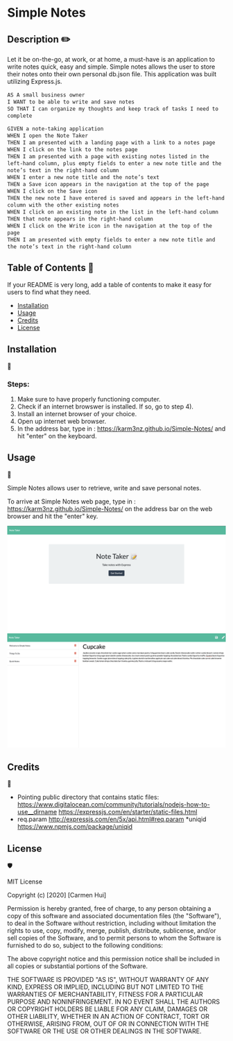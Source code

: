 # Simple Notes

## Description ✏️

Let it be on-the-go, at work, or at home, a must-have is an application to write notes quick, easy and simple. Simple notes allows the user to store their notes onto their own personal db.json file. This application was built utilizing Express.js.

```
AS A small business owner
I WANT to be able to write and save notes
SO THAT I can organize my thoughts and keep track of tasks I need to complete
```
```
GIVEN a note-taking application
WHEN I open the Note Taker
THEN I am presented with a landing page with a link to a notes page
WHEN I click on the link to the notes page
THEN I am presented with a page with existing notes listed in the left-hand column, plus empty fields to enter a new note title and the note’s text in the right-hand column
WHEN I enter a new note title and the note’s text
THEN a Save icon appears in the navigation at the top of the page
WHEN I click on the Save icon
THEN the new note I have entered is saved and appears in the left-hand column with the other existing notes
WHEN I click on an existing note in the list in the left-hand column
THEN that note appears in the right-hand column
WHEN I click on the Write icon in the navigation at the top of the page
THEN I am presented with empty fields to enter a new note title and the note’s text in the right-hand column
```

## Table of Contents 📜

If your README is very long, add a table of contents to make it easy for users to find what they need.

* [Installation](#installation)
* [Usage](#usage)
* [Credits](#credits)
* [License](#license)


## Installation 
💾

### Steps:

1) Make sure to have properly functioning computer.
2) Check if an internet browswer is installed. If so, go to step 4).
3) Install an internet browser of your choice. 
4) Open up internet web browser.
5) In the address bar, type in : https://karm3nz.github.io/Simple-Notes/ and hit "enter" on the keyboard.


## Usage 
🔧

Simple Notes allows user to retrieve, write and save personal notes.

To arrive at Simple Notes web page, type in : https://karm3nz.github.io/Simple-Notes/ on the address bar on the web browser and hit the "enter" key.

![Simple Notes Home Screenshot](public/assets/index.png)
![Simple Notes, Notes Page Screenshot](public/assets/notes_page.png)

## Credits 
📣

* Pointing public directory that contains static files:
    https://www.digitalocean.com/community/tutorials/nodejs-how-to-use__dirname
    https://expressjs.com/en/starter/static-files.html
* req.param
    http://expressjs.com/en/5x/api.html#req.param
*uniqid
    https://www.npmjs.com/package/uniqid



## License 
🛡️

MIT License

Copyright (c) [2020] [Carmen Hui]

Permission is hereby granted, free of charge, to any person obtaining a copy
of this software and associated documentation files (the "Software"), to deal
in the Software without restriction, including without limitation the rights
to use, copy, modify, merge, publish, distribute, sublicense, and/or sell
copies of the Software, and to permit persons to whom the Software is
furnished to do so, subject to the following conditions:

The above copyright notice and this permission notice shall be included in all
copies or substantial portions of the Software.

THE SOFTWARE IS PROVIDED "AS IS", WITHOUT WARRANTY OF ANY KIND, EXPRESS OR
IMPLIED, INCLUDING BUT NOT LIMITED TO THE WARRANTIES OF MERCHANTABILITY,
FITNESS FOR A PARTICULAR PURPOSE AND NONINFRINGEMENT. IN NO EVENT SHALL THE
AUTHORS OR COPYRIGHT HOLDERS BE LIABLE FOR ANY CLAIM, DAMAGES OR OTHER
LIABILITY, WHETHER IN AN ACTION OF CONTRACT, TORT OR OTHERWISE, ARISING FROM,
OUT OF OR IN CONNECTION WITH THE SOFTWARE OR THE USE OR OTHER DEALINGS IN THE
SOFTWARE.


